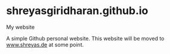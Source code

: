 # shreyasgiridharan.github.io
My website

A simple Github personal website.
This website will be moved to www.shreyas.de at some point. 

